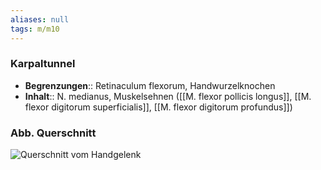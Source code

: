 ```yaml
---
aliases: null
tags: m/m10
---
```

### Karpaltunnel 
- **Begrenzungen**:: Retinaculum flexorum, Handwurzelknochen
- **Inhalt**:: N. medianus, Muskelsehnen ([[M. flexor pollicis longus]], [[M. flexor digitorum superficialis]], [[M. flexor digitorum profundus]])

### Abb. Querschnitt
![Querschnitt vom Handgelenk](https://media-de.amboss.com/media/thumbs/big_5ea05ef3416c4.jpg)